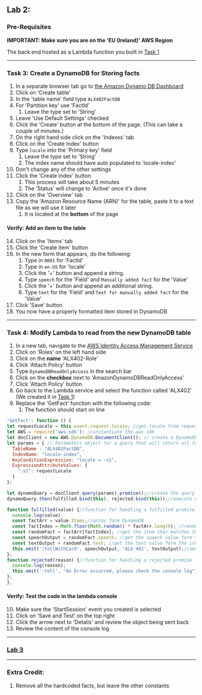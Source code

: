 ## Lab 2:
### Pre-Requisites

**IMPORTANT:  Make sure you are on the 'EU (Ireland)' AWS Region**

The back end hosted as a Lambda function
you built in [Task 1](/Lab1.md#task-1-deploy-code-to-lambda)

--------

### Task 3: Create a DynamoDB for Storing facts
  1. In a separate browser tab go to [the Amazon Dynamo DB Dashboard](https://eu-west-1.console.aws.amazon.com/dynamodb)
  2. Click on 'Create table'
  3. In the 'table name' field type `ALX402FactDB`
  4. For 'Partition key' use 'FactId'
      1. Leave the type set to 'String'
  5. Leave 'Use Default Settings' checked
  6. Click the 'Create' button at the bottom of the page. (This can take a couple of minutes.)
  7. On the right hand side click on the 'Indexes' tab
  8. Click on the 'Create Index' button
  9. Type `locale` into the 'Primary key' field
      1. Leave the type set to 'String'
      2. The index name should have auto populated to 'locale-index'
  10. Don't change any of the other settings
  11. Click the 'Create Index' button
      1. This process will take about 5 minutes
      2. The 'Status' will change to 'Active' once it's done
  12. Click on the 'Overview' tab
  13. Copy the 'Amazon Resource Name (ARN)' for the table, paste it to a text file as we will use it later
      1. It is located at the **bottom** of the page
#### Verify: Add an item to the table
  14. Click on the 'Items' tab
  15. Click the 'Create item' button
  16. In the new form that appears, do the following:
      1. Type in `0001` for 'FactId'  
      2. Type in `en-US` for 'locale'
      2. Click the '+' button and append a string.
      3. Type `speech` for the 'Field' and `Manually added fact` for the 'Value'
      4. Click the '+' button and append an additional string.
      5. Type `text` for the 'Field' and `Text for manually added fact` for the 'Value'
  17. Click 'Save' button
  18. You now have a properly formatted item stored in DynamoDB

--------

### Task 4: Modify Lambda to read from the new DynamoDB table
  1. In a new tab, navigate to the [AWS Identity Access Management Service](https://console.aws.amazon.com/iam)
  2. Click on 'Roles' on the left hand side
  3. Click on the **name** 'ALX402-Role'
  4. Click 'Attach Policy' button
  5. Type `DynamoDBReadOnlyAccess` in the search bar
  6. Click on the **checkbox** next to 'AmazonDynamoDBReadOnlyAccess'
  7. Click 'Attach Policy' button
  8. Go back to the Lambda service and select the function called 'ALX402' (We created it in [Task 1](/Lab1.md#task-1-deploy-code-to-lambda))
  9. Replace the 'GetFact' function with the following code:
      1. The function should start on line
  ```javascript
  'GetFact': function () {
  let requestLocale = this.event.request.locale; //get locale from request for our DB secondary index
  let AWS = require('aws-sdk'); //instantiate the aws sdk
  let docClient = new AWS.DynamoDB.DocumentClient(); // create a DynamoDB client
  let params = { // Parameters object for a query that will return all facts for a locale
    TableName : "ALX402FactDB",
    IndexName: "locale-index",
    KeyConditionExpression: "locale = :v1",
    ExpressionAttributeValues: {
      ":v1": requestLocale
    }
  };

  let dynamoQuery = docClient.query(params).promise();//create the query and wrap in a promise
  dynamoQuery.then(fulfilled.bind(this), rejected.bind(this));//execute query asynchronously

  function fulfilled(value) {//function for handling a fulfilled promise
    console.log(value);
    const factArr = value.Items;//array form DynamoDB
    const factIndex = Math.floor(Math.random() * factArr.length); //random int bounded by length of array
    const randomFact = factArr[factIndex]; //get the item that matches the random number
    const speechOutput = randomFact.speech; //get the speech value form the item
    const textOutput = randomFact.text; //get the text value form the item
    this.emit(':tellWithCard', speechOutput, 'ALX 402', textOutput);//send a response to the alexa service
  };
  function rejected(reason) {//function for handling a rejected promise
    console.log(reason);
    this.emit(':tell', "An Error occurred, please check the console log");
  };
},
  ```
#### Verify: Test the code in the lambda console
  10. Make sure the 'StartSession' event you created is selected
  11. Click on 'Save and Test' on the top right
  12. Click the arrow next to 'Details' and review the object being sent back
  13. Review the content of the console log

--------

### [Lab 3](/Lab3.md)

--------

### Extra Credit:
  1. Remove all the hardcoded facts, but leave the other constants
